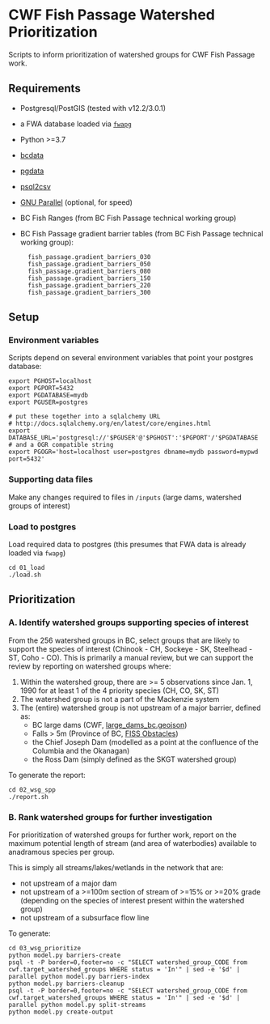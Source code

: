# CWF Fish Passage Watershed Prioritization

Scripts to inform prioritization of watershed groups for CWF Fish Passage work.

## Requirements

- Postgresql/PostGIS (tested with v12.2/3.0.1)
- a FWA database loaded via [`fwapg`](https://github.com/smnorris/fwapg)
- Python >=3.7
- [bcdata](https://github.com/smnorris/bcdata)
- [pgdata](https://github.com/smnorris/pgdata)
- [psql2csv](https://github.com/fphilipe/psql2csv)
- [GNU Parallel](https://www.gnu.org/software/parallel/) (optional, for speed)
- BC Fish Ranges (from BC Fish Passage technical working group)
- BC Fish Passage gradient barrier tables (from BC Fish Passage technical working group):

        fish_passage.gradient_barriers_030
        fish_passage.gradient_barriers_050
        fish_passage.gradient_barriers_080
        fish_passage.gradient_barriers_150
        fish_passage.gradient_barriers_220
        fish_passage.gradient_barriers_300


## Setup

### Environment variables

Scripts depend on several environment variables that point your postgres database:

    export PGHOST=localhost
    export PGPORT=5432
    export PGDATABASE=mydb
    export PGUSER=postgres

    # put these together into a sqlalchemy URL
    # http://docs.sqlalchemy.org/en/latest/core/engines.html
    export DATABASE_URL='postgresql://'$PGUSER'@'$PGHOST':'$PGPORT'/'$PGDATABASE
    # and a OGR compatible string
    export PGOGR='host=localhost user=postgres dbname=mydb password=mypwd port=5432'


### Supporting data files

Make any changes required to files in `/inputs` (large dams, watershed groups of interest)

### Load to postgres

Load required data to postgres (this presumes that FWA data is already loaded via `fwapg`)

    cd 01_load
    ./load.sh


## Prioritization


### A. Identify watershed groups supporting species of interest

From the 256 watershed groups in BC, select groups that are likely to support the species of interest
(Chinook - CH, Sockeye - SK, Steelhead - ST, Coho - CO). This is primarily a manual review, but we can support the review by reporting on watershed groups where:

1. Within the watershed group, there are >= 5 observations since Jan. 1, 1990 for at least 1 of the 4 priority species (CH, CO, SK, ST)
2. The watershed group is not a part of the Mackenzie system
3. The (entire) watershed group is not upstream of a major barrier, defined as:
    - BC large dams (CWF, [large_dams_bc.geojson](inputs/large_dams_bc.geojson))
    - Falls > 5m (Province of BC, [FISS Obstacles](https://catalogue.data.gov.bc.ca/dataset/provincial-obstacles-to-fish-passage))
    - the Chief Joseph Dam (modelled as a point at the confluence of the Columbia and the Okanagan)
    - the Ross Dam (simply defined as the SKGT watershed group)

To generate the report:

    cd 02_wsg_spp
    ./report.sh


### B. Rank watershed groups for further investigation

For prioritization of watershed groups for further work, report on the maximum potential length of stream (and area of waterbodies) available to anadramous species per group.

This is simply all streams/lakes/wetlands in the network that are:

- not upstream of a major dam
- not upstream of a >=100m section of stream of >=15% or >=20% grade (depending on the species of interest present within the watershed group)
- not upstream of a subsurface flow line

To generate:

    cd 03_wsg_prioritize
    python model.py barriers-create
    psql -t -P border=0,footer=no -c "SELECT watershed_group_CODE from cwf.target_watershed_groups WHERE status = 'In'" | sed -e '$d' | parallel python model.py barriers-index
    python model.py barriers-cleanup
    psql -t -P border=0,footer=no -c "SELECT watershed_group_CODE from cwf.target_watershed_groups WHERE status = 'In'" | sed -e '$d' | parallel python model.py split-streams
    python model.py create-output

